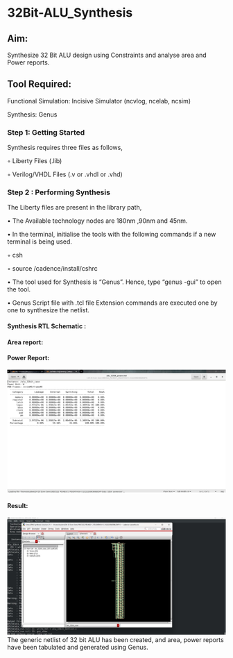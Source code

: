 # 32Bit-ALU_Synthesis

## Aim:

Synthesize 32 Bit ALU design using Constraints and analyse area and Power reports.

## Tool Required:

Functional Simulation: Incisive Simulator (ncvlog, ncelab, ncsim)

Synthesis: Genus

### Step 1: Getting Started

Synthesis requires three files as follows,

◦ Liberty Files (.lib)

◦ Verilog/VHDL Files (.v or .vhdl or .vhd)

### Step 2 : Performing Synthesis

The Liberty files are present in the library path,

• The Available technology nodes are 180nm ,90nm and 45nm.

• In the terminal, initialise the tools with the following commands if a new terminal is being
used.

◦ csh

◦ source /cadence/install/cshrc

• The tool used for Synthesis is “Genus”. Hence, type “genus -gui” to open the tool.

• Genus Script file with .tcl file Extension commands are executed one by one to synthesize the netlist.

#### Synthesis RTL Schematic :

#### Area report:

#### Power Report:
![image](https://github.com/sathish-git-tech/32Bit-ALU_Synthesis/blob/main/power%20output%20vlsi.jpg)

#### Result: 
![image](https://github.com/sathish-git-tech/32Bit-ALU_Synthesis/blob/main/output%20vlsi.jpg)
The generic netlist of 32 bit ALU  has been created, and area, power reports have been tabulated and generated using Genus.
